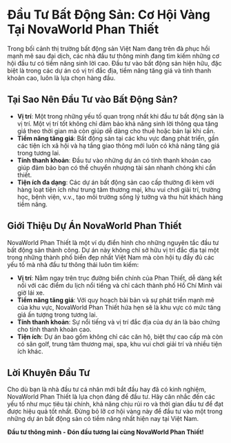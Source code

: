 # Đầu Tư Bất Động Sản: Cơ Hội Vàng Tại NovaWorld Phan Thiết

Trong bối cảnh thị trường bất động sản Việt Nam đang trên đà phục hồi mạnh mẽ sau đại dịch, các nhà đầu tư thông minh đang tìm kiếm những cơ hội đầu tư có tiềm năng sinh lời cao. Đầu tư vào bất động sản hiện hữu, đặc biệt là trong các dự án có vị trí đắc địa, tiềm năng tăng giá và tính thanh khoản cao, luôn là lựa chọn hàng đầu.

## Tại Sao Nên Đầu Tư vào Bất Động Sản?

- **Vị trí**: Một trong những yếu tố quan trọng nhất khi đầu tư bất động sản là vị trí. Một vị trí tốt không chỉ đảm bảo khả năng sinh lời thông qua tăng giá theo thời gian mà còn giúp dễ dàng cho thuê hoặc bán lại khi cần.
- **Tiềm năng tăng giá**: Bất động sản tại các khu vực đang phát triển, gần các tiện ích xã hội và hạ tầng giao thông mới luôn có khả năng tăng giá trong tương lai.
- **Tính thanh khoản**: Đầu tư vào những dự án có tính thanh khoản cao giúp đảm bảo bạn có thể chuyển nhượng tài sản nhanh chóng khi cần thiết.
- **Tiện ích đa dạng**: Các dự án bất động sản cao cấp thường đi kèm với hàng loạt tiện ích như trung tâm thương mại, khu vui chơi giải trí, trường học, bệnh viện, v.v., tạo môi trường sống lý tưởng và thu hút khách hàng tiềm năng.

## Giới Thiệu Dự Án NovaWorld Phan Thiết

NovaWorld Phan Thiết là một ví dụ điển hình cho những nguyên tắc đầu tư bất động sản thành công. Dự án này không chỉ sở hữu vị trí đắc địa tại một trong những thành phố biển đẹp nhất Việt Nam mà còn hội tụ đầy đủ các yếu tố mà nhà đầu tư thông thái luôn tìm kiếm:

- **Vị trí**: Nằm ngay trên trục đường biển chính của Phan Thiết, dễ dàng kết nối với các điểm du lịch nổi tiếng và chỉ cách thành phố Hồ Chí Minh vài giờ lái xe.
- **Tiềm năng tăng giá**: Với quy hoạch bài bản và sự phát triển mạnh mẽ của khu vực, NovaWorld Phan Thiết hứa hẹn sẽ là khu vực có mức tăng giá ấn tượng trong tương lai.
- **Tính thanh khoản**: Sự nổi tiếng và vị trí đắc địa của dự án là bảo chứng cho tính thanh khoản cao.
- **Tiện ích**: Dự án bao gồm không chỉ các căn hộ, biệt thự cao cấp mà còn có sân golf, trung tâm thương mại, spa, khu vui chơi giải trí và nhiều tiện ích khác.

## Lời Khuyên Đầu Tư

Cho dù bạn là nhà đầu tư cá nhân mới bắt đầu hay đã có kinh nghiệm, NovaWorld Phan Thiết là lựa chọn đáng để đầu tư. Hãy cân nhắc đến các yếu tố như mục tiêu tài chính, khả năng chịu rủi ro và thời gian đầu tư để đạt được hiệu quả tốt nhất. Đừng bỏ lỡ cơ hội vàng này để đầu tư vào một trong những dự án bất động sản có tiềm năng nhất hiện nay tại Việt Nam.

**Đầu tư thông minh - Đón đầu tương lai cùng NovaWorld Phan Thiết!**
